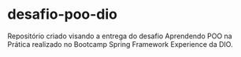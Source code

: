 # desafio-poo-dio
Repositório criado visando a entrega do desafio Aprendendo POO na Prática realizado no Bootcamp Spring Framework Experience da DIO.
